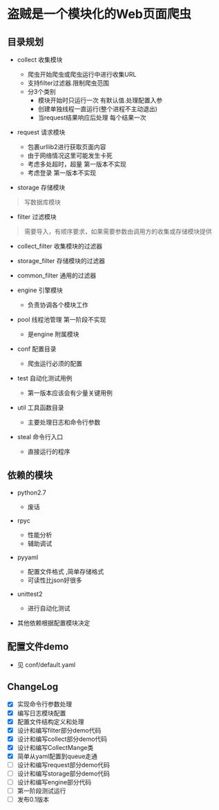 盗贼是一个模块化的Web页面爬虫
=============================

目录规划
--------
* collect 收集模块
  * 爬虫开始爬虫或爬虫运行中进行收集URL
  * 支持filter过滤器.限制爬虫范围
  * 分3个类别
    * 模块开始时只运行一次 有默认值.处理配置入参
    * 创建单独线程一直运行(整个进程不主动退出)
    * 当request结果响应后处理 每个结果一次

* request 请求模块
  * 包裹urllib2进行获取页面内容
  * 由于网络情况这里可能发生卡死
  * 考虑多处超时，超量 第一版本不实现
  * 考虑登录 第一版本不实现

* storage 存储模块 
> 写数据库模块 

* filter 过滤模块
> 需要导入，有顺序要求，如果需要参数由调用方的收集或存储模块提供
  * collect_filter 收集模块的过滤器
  * storage_filter 存储模块的过滤器
  * common_filter 通用的过滤器


* engine 引擎模块
  * 负责协调各个模块工作

* pool 线程池管理 第一阶段不实现
  * 是engine 附属模块

* conf 配置目录
  * 爬虫运行必须的配置

* test 自动化测试用例
  * 第一版本应该会有少量关键用例

* util 工具函数目录
  *  主要处理日志和命令行参数

* steal 命令行入口
  * 直接运行的程序


依赖的模块
----------
* python2.7 
  * 废话

* rpyc
  * 性能分析
  * 辅助调试

* pyyaml
  * 配置文件格式 ,简单存储格式
  * 可读性比json好很多

* unittest2
  * 进行自动化测试

* 其他依赖根据配置模块决定


配置文件demo
------------
* 见 conf/default.yaml




ChangeLog
---------
* [X] 实现命令行参数处理
* [X] 编写日志模块配置
* [X] 配置文件结构定义和处理
* [X] 设计和编写filter部分demo代码
* [X] 设计和编写collect部分demo代码
* [X] 设计和编写CollectMange类
* [X] 简单从yaml配置到queue走通
* [ ] 设计和编写request部分demo代码
* [ ] 设计和编写storage部分demo代码
* [ ] 设计和编写engine部分代码
* [ ] 第一阶段测试运行
* [ ] 发布0.1版本
